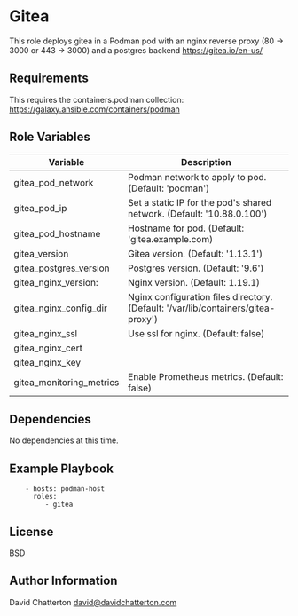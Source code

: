 Gitea
=========

This role deploys gitea in a Podman pod with an nginx reverse proxy (80 -> 3000 or 443 -> 3000) and a postgres backend
https://gitea.io/en-us/

Requirements
------------

This requires the containers.podman collection: https://galaxy.ansible.com/containers/podman

Role Variables
--------------

Variable                 | Description
-------------------------|------------------------------------------------------------------------
gitea_pod_network        | Podman network to apply to pod. (Default: 'podman')
gitea_pod_ip             | Set a static IP for the pod's shared network. (Default: '10.88.0.100')
gitea_pod_hostname       | Hostname for pod. (Default: 'gitea.example.com)
gitea_version            | Gitea version. (Default: '1.13.1')
gitea_postgres_version   | Postgres version. (Default: '9.6')
gitea_nginx_version:     | Nginx version. (Default: 1.19.1)
gitea_nginx_config_dir   | Nginx configuration files directory. (Default: '/var/lib/containers/gitea-proxy')
gitea_nginx_ssl          | Use ssl for nginx. (Default: false)
gitea_nginx_cert         |
gitea_nginx_key          |
gitea_monitoring_metrics | Enable Prometheus metrics. (Default: false)

Dependencies
------------

No dependencies at this time.

Example Playbook
----------------

```
    - hosts: podman-host
      roles:
         - gitea
```

License
-------

BSD

Author Information
------------------

David Chatterton
david@davidchatterton.com
